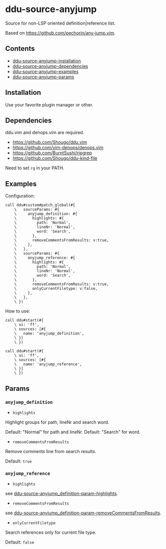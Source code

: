# ddu-source-anyjump 

Source for non-LSP oriented definition|reference list.

Based on https://github.com/pechorin/any-jump.vim.

## Contents 

- [ddu-source-anyjump-installation](ddu-source-anyjump-installation)
- [ddu-source-anyjump-dependencies](ddu-source-anyjump-dependencies)
- [ddu-source-anyjump-examples](ddu-source-anyjump-examples)
- [ddu-source-anyjump-params](ddu-source-anyjump-params)

## Installation 

Use your favorite plugin manager or other.

## Dependencies 

ddu.vim and denops.vim are required.

- https://github.com/Shougo/ddu.vim
- https://github.com/vim-denops/denops.vim
- https://github.com/BurntSushi/ripgrep
- https://github.com/Shougo/ddu-kind-file

Need to set `rg` in your PATH.

## Examples 

Configuration:

```vim
call ddu#custom#patch_global(#{
    \   sourceParams: #{
    \     anyjump_definition: #{
    \       highlights: #{
    \         path: 'Normal',
    \         lineNr: 'Normal',
    \         word: 'Search',
    \       },
    \       removeCommentsFromResults: v:true,
    \     },
    \   },
    \   sourceParams: #{
    \     anyjump_reference: #{
    \       highlights: #{
    \         path: 'Normal',
    \         lineNr: 'Normal',
    \         word: 'Search',
    \       },
    \       removeCommentsFromResults: v:true,
    \       onlyCurrentFiletype: v:false,
    \     },
    \   },
    \ })
```

How to use:

```vim
call ddu#start(#{
    \ ui: 'ff',
    \ sources: [#{
    \   name: 'anyjump_definition',
    \ }]
    \ })

call ddu#start(#{
    \ ui: 'ff',
    \ sources: [#{
    \   name: 'anyjump_reference',
    \ }]
    \ })
```

## Params 

### `anyjump_definition`

- `highlights` 

Highlight groups for path, lineNr and search word.

Default: "Normal" for path and lineNr.
Default: "Search" for word.
- `removeCommentsFromResults` 

Remove comments line from search results.

Default: `true`

### `anyjump_reference`

- `highlights` 

see [ddu-source-anyjump_definition-param-highlights](ddu-source-anyjump_definition-param-highlights).
- `removeCommentsFromResults` 

see [ddu-source-anyjump_definition-param-removeCommentsFromResults](ddu-source-anyjump_definition-param-removeCommentsFromResults).
- `onlyCurrentFiletype` 

Search references only for current file type.

Default: `false`

